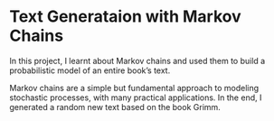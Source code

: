 # Text Generataion with Markov Chains


In this project, I learnt about Markov chains and used them to build a probabilistic model of an entire book’s text.

Markov chains are a simple but fundamental approach to modeling stochastic processes, with many practical applications.  In the end, I generated a random new text based on the book Grimm.